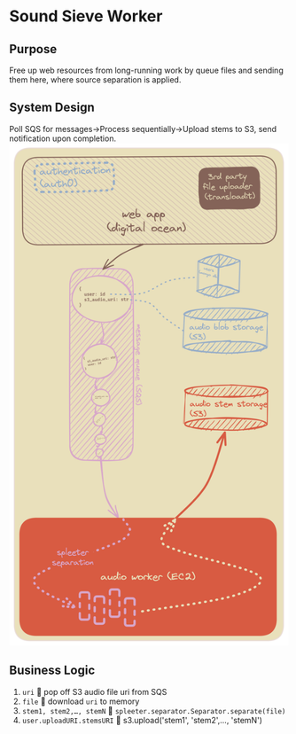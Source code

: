 # Sound Sieve Worker
## Purpose
Free up web resources from long-running work by queue files and sending them here, where source separation is applied.

## System Design
Poll SQS for messages→Process sequentially→Upload stems to S3, send notification upon completion.
![Sound Sieve worker system design](img/workersystemdesign.png)

## Business Logic
1. `uri`   ⃪ pop off S3 audio file uri from SQS
1. `file`   ⃪ download `uri` to memory
1. `stem1, stem2,…, stemN`   ⃪ `spleeter.separator.Separator.separate(file)`
1. `user.uploadURI.stemsURI`   ⃪ s3.upload('stem1', 'stem2',…, 'stemN')
